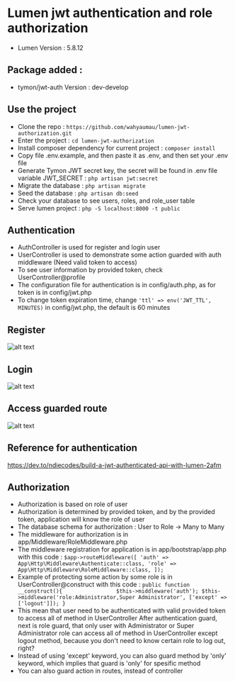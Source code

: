 # Lumen jwt authentication and role authorization
-   Lumen Version : 5.8.12

## Package added :
-   tymon/jwt-auth Version : dev-develop

## Use the project
-   Clone the repo : `https://github.com/wahyaumau/lumen-jwt-authorization.git`
-   Enter the project : `cd lumen-jwt-authorization`
-   Install composer dependency for current project : `composer install`
-   Copy file .env.example, and then paste it as .env, and then set your .env file
-   Generate Tymon JWT secret key, the secret will be found in .env file variable JWT_SECRET : `php artisan jwt:secret`
-   Migrate the database : `php artisan migrate`
-   Seed the database : `php artisan db:seed`
-   Check your database to see users, roles, and role_user table
-   Serve lumen project : `php -S localhost:8000 -t public`

## Authentication
-   AuthController is used for register and login user
-   UserController is used to demonstrate some action guarded with auth middleware (Need valid token to access)
-   To see user information by provided token, check UserController@profile
-   The configuration file for authentication is in config/auth.php, as for token is in config/jwt.php
-   To change token expiration time, change `'ttl' => env('JWT_TTL', MINUTES)` in config/jwt.php, the default is 60 minutes

## Register
![alt text](https://i.ibb.co/C2z8Twx/Screenshot-137.png)

## Login
![alt text](https://i.ibb.co/6YbsPhf/Screenshot-139.png)

## Access guarded route
![alt text](https://i.ibb.co/6YbsPhf/Screenshot-139.png)

## Reference for authentication
https://dev.to/ndiecodes/build-a-jwt-authenticated-api-with-lumen-2afm

## Authorization
-   Authorization is based on role of user
-   Authorization is determined by provided token, and by the provided token, application will know the role of user
-   The database schema for authorization : User to Role -> Many to Many
-   The middleware for authorization is in app/Middleware/RoleMiddleware.php
-   The middleware registration for application is in app/bootstrap/app.php with this code : 
	`$app->routeMiddleware([
	    'auth' => App\Http\Middleware\Authenticate::class,
	    'role' => App\Http\Middleware\RoleMiddleware::class,
	]);`
-   Example of protecting some action by some role is in UserController@construct with this code :
	`public function __construct(){                
        $this->middleware('auth');
        $this->middleware('role:Administrator,Super Administrator', ['except' => ['logout']]);
	 }`
-	This mean that user need to be authenticated with valid provided token to access all of method in UserController
	After authentication guard, next is role guard, that only user with Administrator or Super Administrator role can access all of method in UserController except logout method, because you don't need to know certain role to log out, right?
 -	Instead of using 'except' keyword, you can also guard method by 'only' keyword, which implies that guard is 'only' for spesific method	 
-	You can also guard action in routes, instead of controller